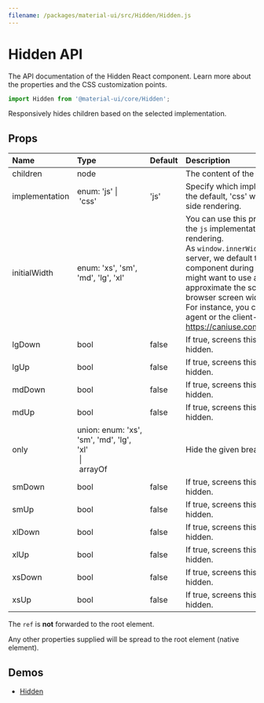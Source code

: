 ```yaml
---
filename: /packages/material-ui/src/Hidden/Hidden.js
---
```


<!--- This documentation is automatically generated, do not try to edit it. -->

# Hidden API

<p class="description">The API documentation of the Hidden React component. Learn more about the properties and the CSS customization points.</p>

```js
import Hidden from '@material-ui/core/Hidden';
```

Responsively hides children based on the selected implementation.

## Props

| Name | Type | Default | Description |
|:-----|:-----|:--------|:------------|
| <span class="prop-name">children</span> | <span class="prop-type">node</span> |  | The content of the component. |
| <span class="prop-name">implementation</span> | <span class="prop-type">enum:&nbsp;'js'&nbsp;&#124;<br>&nbsp;'css'<br></span> | <span class="prop-default">'js'</span> | Specify which implementation to use.  'js' is the default, 'css' works better for server-side rendering. |
| <span class="prop-name">initialWidth</span> | <span class="prop-type">enum:&nbsp;'xs', 'sm', 'md', 'lg', 'xl'<br></span> |  | You can use this property when choosing the `js` implementation with server-side rendering.<br>As `window.innerWidth` is unavailable on the server, we default to rendering an empty component during the first mount. You might want to use an heuristic to approximate the screen width of the client browser screen width.<br>For instance, you could be using the user-agent or the client-hints. https://caniuse.com/#search=client%20hint |
| <span class="prop-name">lgDown</span> | <span class="prop-type">bool</span> | <span class="prop-default">false</span> | If true, screens this size and down will be hidden. |
| <span class="prop-name">lgUp</span> | <span class="prop-type">bool</span> | <span class="prop-default">false</span> | If true, screens this size and up will be hidden. |
| <span class="prop-name">mdDown</span> | <span class="prop-type">bool</span> | <span class="prop-default">false</span> | If true, screens this size and down will be hidden. |
| <span class="prop-name">mdUp</span> | <span class="prop-type">bool</span> | <span class="prop-default">false</span> | If true, screens this size and up will be hidden. |
| <span class="prop-name">only</span> | <span class="prop-type">union:&nbsp;enum:&nbsp;'xs', 'sm', 'md', 'lg', 'xl'<br>&nbsp;&#124;<br>&nbsp;arrayOf<br></span> |  | Hide the given breakpoint(s). |
| <span class="prop-name">smDown</span> | <span class="prop-type">bool</span> | <span class="prop-default">false</span> | If true, screens this size and down will be hidden. |
| <span class="prop-name">smUp</span> | <span class="prop-type">bool</span> | <span class="prop-default">false</span> | If true, screens this size and up will be hidden. |
| <span class="prop-name">xlDown</span> | <span class="prop-type">bool</span> | <span class="prop-default">false</span> | If true, screens this size and down will be hidden. |
| <span class="prop-name">xlUp</span> | <span class="prop-type">bool</span> | <span class="prop-default">false</span> | If true, screens this size and up will be hidden. |
| <span class="prop-name">xsDown</span> | <span class="prop-type">bool</span> | <span class="prop-default">false</span> | If true, screens this size and down will be hidden. |
| <span class="prop-name">xsUp</span> | <span class="prop-type">bool</span> | <span class="prop-default">false</span> | If true, screens this size and up will be hidden. |

The `ref` is **not** forwarded to the root element.

Any other properties supplied will be spread to the root element (native element).

## Demos

- [Hidden](/layout/hidden/)

